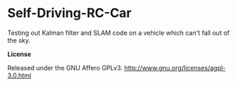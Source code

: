 Self-Driving-RC-Car
===================

Testing out Kalman filter and SLAM code on a vehicle which can't fall out of the sky.

**License**

Released under the GNU Affero GPLv3. http://www.gnu.org/licenses/agpl-3.0.html

